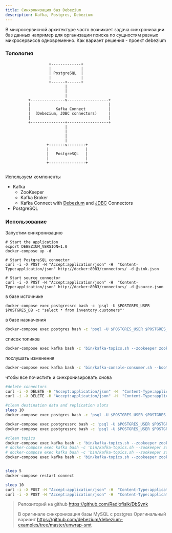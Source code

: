 ```yaml
---
title: Синхронизация баз Debezium
description: Kafka, Postgres, Debezium
---
```


В микросервисной архитектуре часто возникает задача синхронизации баз данных например для организации поиска по сущностям разных микросервисов одновременно. Как вариант решения - проект debezium

### Топология

```
                   +-------------+
                   |             |
                   | PostgreSQL  |
                   |             |
                   +------+------+
                          |
                          |
                          |
          +---------------v------------------+
          |                                  |
          |           Kafka Connect          |
          |  (Debezium, JDBC connectors)     |
          |                                  |
          +---------------+------------------+
                          |
                          |
                          |
                          |
                  +-------v--------+
                  |                |
                  |   PostgreSQL   |
                  |                |
                  +----------------+


```
Используем компоненты
* Kafka
  * ZooKeeper
  * Kafka Broker
  * Kafka Connect with [Debezium](http://debezium.io/) and  [JDBC](https://github.com/confluentinc/kafka-connect-jdbc) Connectors
* PostgreSQL

### Использование

Запустим синхронизацию

```shell
# Start the application
export DEBEZIUM_VERSION=1.0
docker-compose up -d

# Start PostgreSQL connector
curl -i -X POST -H "Accept:application/json" -H  "Content-Type:application/json" http://docker:8083/connectors/ -d @sink.json

# Start source connector
curl -i -X POST -H "Accept:application/json" -H  "Content-Type:application/json" http://docker:8083/connectors/ -d @source.json

```

в базе источнике

```shell
docker-compose exec postgressrc bash -c 'psql -U $POSTGRES_USER $POSTGRES_DB -c "select * from inventory.customers"'
```

в базе назначения

```bash
docker-compose exec postgres bash -c 'psql -U $POSTGRES_USER $POSTGRES_DB -c "select * from customers"'
```

список топиков

```bash
docker-compose exec kafka bash -c 'bin/kafka-topics.sh --zookeeper zookeeper:2181 --list'
```

послушать изменения

```bash
docker-compose exec kafka bash -c 'bin/kafka-console-consumer.sh --bootstrap-server kafka:9092 --topic customers --from-beginning'
```

чтобы все почистить и синхронизировать снова

```bash
#delete connectors
curl -i -X DELETE -H "Accept:application/json" -H  "Content-Type:application/json" http://docker:8083/connectors/inventory-connector 
curl -i -X DELETE -H "Accept:application/json" -H  "Content-Type:application/json" http://docker:8083/connectors/jdbc-sink 

#clean destination data and replication slots
sleep 10
docker-compose exec postgres bash -c 'psql -U $POSTGRES_USER $POSTGRES_DB -c "drop table customers"'

docker-compose exec postgressrc bash -c 'psql -U $POSTGRES_USER $POSTGRES_DB -c "select * from pg_replication_slots "'
docker-compose exec postgressrc bash -c 'psql -U $POSTGRES_USER $POSTGRES_DB -c "select pg_drop_replication_slot('"'debezium'"')"'

#clean topics
docker-compose exec kafka bash -c 'bin/kafka-topics.sh --zookeeper zookeeper:2181 --delete --topic my_connect_offsets'
# docker-compose exec kafka bash -c 'bin/kafka-topics.sh --zookeeper zookeeper:2181 --delete --topic my_connect_configs'
# docker-compose exec kafka bash -c 'bin/kafka-topics.sh --zookeeper zookeeper:2181 --delete --topic my_connect_status'
docker-compose exec kafka bash -c 'bin/kafka-topics.sh --zookeeper zookeeper:2181 --delete --topic customers'


sleep 5
docker-compose restart connect

sleep 10
curl -i -X POST -H "Accept:application/json" -H  "Content-Type:application/json" http://docker:8083/connectors/ -d @sink.json
curl -i -X POST -H "Accept:application/json" -H  "Content-Type:application/json" http://docker:8083/connectors/ -d @source.json
```

> Репозиторий на github https://github.com/Radiofisik/DbSynk
>
> В оригинале синхронизация базы MySQL c postgres Оригинальный вариант https://github.com/debezium/debezium-examples/tree/master/unwrap-smt